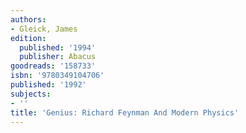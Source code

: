 ```yaml
---
authors:
- Gleick, James
edition:
  published: '1994'
  publisher: Abacus
goodreads: '158733'
isbn: '9780349104706'
published: '1992'
subjects:
- ''
title: 'Genius: Richard Feynman And Modern Physics'
---
```


